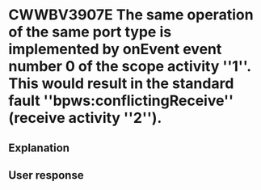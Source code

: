 # CWWBV3907E The same operation of the same port type is implemented by onEvent event number 0 of the scope activity ''1''. This would result in the standard fault ''bpws:conflictingReceive'' (receive activity ''2'').

## Explanation

## User response